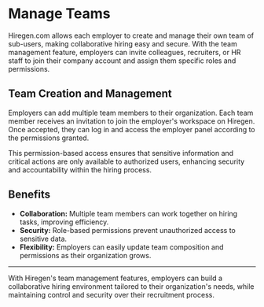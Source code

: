 # Manage Teams

Hiregen.com allows each employer to create and manage their own team of sub-users, making collaborative hiring easy and secure. With the team management feature, employers can invite colleagues, recruiters, or HR staff to join their company account and assign them specific roles and permissions.

## Team Creation and Management

Employers can add multiple team members to their organization. Each team member receives an invitation to join the employer's workspace on Hiregen. Once accepted, they can log in and access the employer panel according to the permissions granted.

This permission-based access ensures that sensitive information and critical actions are only available to authorized users, enhancing security and accountability within the hiring process.

## Benefits

- **Collaboration:** Multiple team members can work together on hiring tasks, improving efficiency.
- **Security:** Role-based permissions prevent unauthorized access to sensitive data.
- **Flexibility:** Employers can easily update team composition and permissions as their organization grows.

---

With Hiregen's team management features, employers can build a collaborative hiring environment tailored to their organization's needs, while maintaining control and security over their recruitment process.
